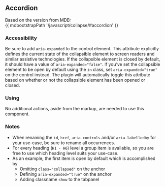 ## Accordion

Based on the version from MDB:<br>
{{ mdbootstrapPath '/javascript/collapse/#accordion' }}

### Accessibility

Be sure to add `aria-expanded` to the control element. This attribute explicitly defines the current state of the
collapsible element to screen readers and similar assistive technologies. If the collapsible element is closed by
default, it should have a value of `aria-expanded="false"`. If you’ve set the collapsible element to be open by
default using the `in` class, set `aria-expanded="true"` on the control instead. The plugin will automatically
toggle this attribute based on whether or not the collapsible element has been opened or closed.

### Using

No additional actions, aside from the markup, are needed to use this component.

### Notes

* When renaming the `id`, `href`, `aria-controls` and/or `aria-labelledby` for your use-case, be sure to rename all occurrences.
* For every heading (`H1 - H6`) level a group item is available, so you are free to use which heading level suits your use-case.
* As an example, the first item is open by default which is accomplished by
  * Omitting `class="collapsed"` on the anchor
  * Defining `aria-expanded="true"` on the anchor
  * Adding classname `show` to the tabpanel
